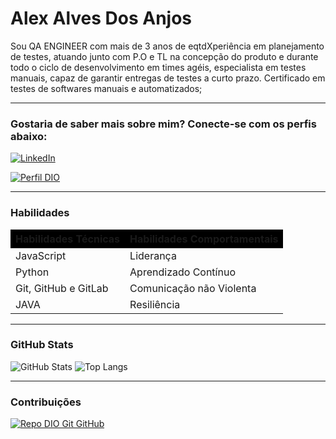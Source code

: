 # Alex Alves Dos Anjos

Sou QA ENGINEER com mais de 3 anos de eqtdXperiência em planejamento de testes, atuando junto com P.O e TL na concepção do produto e durante todo o ciclo de desenvolvimento em times agéis, especialista em testes manuais, capaz de garantir entregas de testes a curto prazo. Certificado em testes de softwares manuais e automatizados;

---

### Gostaria de saber mais sobre mim? Conecte-se com os perfis abaixo:

[![LinkedIn](https://img.shields.io/badge/LinkedIn-FFBB00?style=for-the-badge&logo=linkedin&logoColor=332200)](https://www.linkedin.com/in/alex-alves-dos-anjos-b3b96b67/)

[![Perfil DIO](https://img.shields.io/badge/-Meu%20Perfil%20na%20DIO-FFBB00?style=for-the-badge)](https://www.dio.me/users/alex_alvesdosanjos09)

---

### Habilidades

<table >
  <thead>
    <tr align="left">    
      <th bgcolor="000">Habilidades Técnicas</th>
      <th bgcolor="000">Habilidades Comportamentais</th>
    </tr>
  </thead>
  <tbody align="left">
    <tr>
      <td>JavaScript</td>
      <td>Liderança</td>
    </tr>
    <tr>
      <td>Python</td>
      <td>Aprendizado Contínuo</td>
      </td>
    </tr>
    <tr>
      <td>Git, GitHub e GitLab</td>
      <td>Comunicação não Violenta</td> 
    </tr>
    <tr>
      <td>JAVA</td>
      <td>Resiliência</td>
    </tr>
  </tbody>
  <tfoot></tfoot>
</table>

---

### GitHub Stats

![GitHub Stats](https://github-readme-stats.vercel.app/api?username=alexanjos&theme=transparent&bg_color=000&border_color=FFBB00&show_icons=true&icon_color=FFBB00&title_color=FFBB00&text_color=B3B3B3&hide_title=true&hide=stars)
![Top Langs](https://github-readme-stats-git-masterrstaa-rickstaa.vercel.app/api/top-langs/?username=alexanjos&layout=compact&bg_color=000&border_color=FFBB00&title_color=FFBB00&text_color=B3B3B3)

---

### Contribuições

[![Repo DIO Git GitHub](https://github-readme-stats.vercel.app/api/pin/?username=elidianaandrade&repo=dio-lab-open-source&bg_color=000&border_color=FFBB00&show_icons=true&icon_color=FFBB00&title_color=FFBB00&text_color=B3B3B3)](https://github.com/elidianaandrade/dio-lab-open-source)
